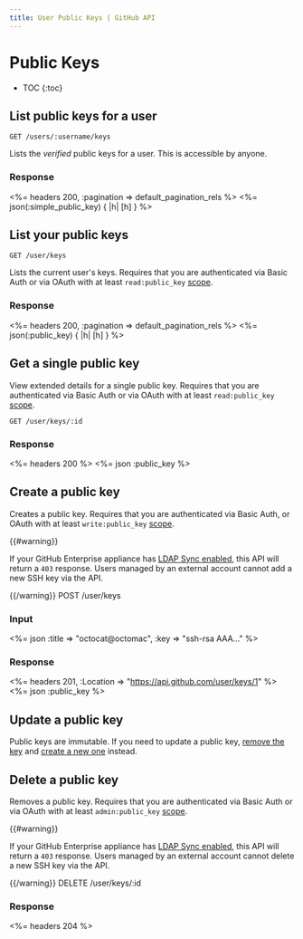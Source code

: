 ```yaml
---
title: User Public Keys | GitHub API
---
```


# Public Keys

* TOC
{:toc}

## List public keys for a user

    GET /users/:username/keys

Lists the _verified_ public keys for a user.  This is accessible by anyone.

### Response

<%= headers 200, :pagination => default_pagination_rels %>
<%= json(:simple_public_key) { |h| [h] } %>


## List your public keys

    GET /user/keys

Lists the current user's keys. Requires that you are authenticated via
Basic Auth or via OAuth with at least `read:public_key`
[scope](/v3/oauth/#scopes).

### Response

<%= headers 200, :pagination => default_pagination_rels %>
<%= json(:public_key) { |h| [h] } %>

## Get a single public key

View extended details for a single public key. Requires that you are
authenticated via Basic Auth or via OAuth with at least `read:public_key`
[scope](/v3/oauth/#scopes).

    GET /user/keys/:id

### Response

<%= headers 200 %>
<%= json :public_key %>

## Create a public key

Creates a public key. Requires that you are authenticated via Basic Auth,
or OAuth with at least `write:public_key` [scope](/v3/oauth/#scopes).

{{#warning}}

If your GitHub Enterprise appliance has [LDAP Sync enabled](/enterprise/admin/guides/user-management/using-ldap), this API will return a `403` response. Users managed by an external account cannot add a new SSH key via the API.

{{/warning}}
    POST /user/keys

### Input

<%= json :title => "octocat@octomac", :key => "ssh-rsa AAA..." %>

### Response

<%= headers 201, :Location => "https://api.github.com/user/keys/1" %>
<%= json :public_key %>

## Update a public key

Public keys are immutable. If you need to update a public key, [remove the
key](#delete-a-public-key) and [create a new one](#create-a-public-key)
instead.

## Delete a public key

Removes a public key. Requires that you are authenticated via Basic Auth
or via OAuth with at least `admin:public_key` [scope](/v3/oauth/#scopes).

{{#warning}}

If your GitHub Enterprise appliance has [LDAP Sync enabled](/enterprise/admin/guides/user-management/using-ldap), this API will return a `403` response. Users managed by an external account cannot delete a new SSH key via the API.

{{/warning}}
    DELETE /user/keys/:id

### Response

<%= headers 204 %>
